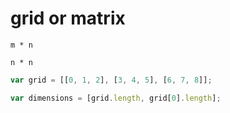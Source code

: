 # grid or matrix

`m * n`

`n * n`

```js
var grid = [[0, 1, 2], [3, 4, 5], [6, 7, 8]];

var dimensions = [grid.length, grid[0].length];
```
